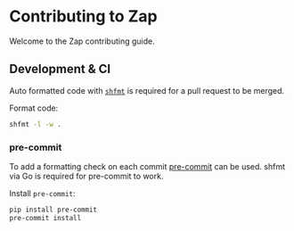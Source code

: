 # Contributing to Zap

Welcome to the Zap contributing guide.

## Development & CI

Auto formatted code with [`shfmt`](https://github.com/mvdan/sh#shfmt) is required for a pull request to be merged.

Format code:

```bash
shfmt -l -w .
```

### pre-commit

To add a formatting check on each commit [pre-commit](https://pre-commit.com/#intro) can be used.
shfmt via Go is required for pre-commit to work.

Install `pre-commit`:

```bash
pip install pre-commit
pre-commit install
```
